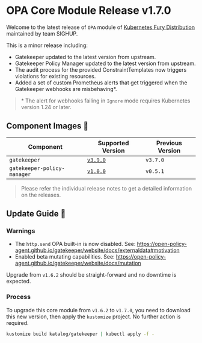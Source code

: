 
# OPA Core Module Release v1.7.0

Welcome to the latest release of `OPA` module of [Kubernetes Fury Distribution](https://github.com/sighupio/fury-distribution) maintained by team SIGHUP.

This is a minor release including:

- Gatekeeper updated to the latest version from upstream.
- Gatekeeper Policy Manager updated to the latest version from upstream.
- The audit process for the provided ConstraintTemplates now triggers violations for existing resources.
- Added a set of custom Prometheus alerts that get triggered when the Gatekeeper webhooks are misbehaving\*.

> \* The alert for webhooks failing in `Ignore` mode requires Kubernetes version 1.24 or later.

## Component Images 🚢

| Component                   | Supported Version                                                                     | Previous Version |
| --------------------------- | ------------------------------------------------------------------------------------- | ---------------- |
| `gatekeeper`                | [`v3.9.0`](https://github.com/open-policy-agent/gatekeeper/releases/tag/v3.9.0)       | `v3.7.0`         |
| `gatekeeper-policy-manager` | [`v1.0.0`](https://github.com/sighupio/gatekeeper-policy-manager/releases/tag/v1.0.0) | `v0.5.1`         |

> Please refer the individual release notes to get a detailed information on the releases.

## Update Guide 🦮

### Warnings

- The `http.send` OPA built-in is now disabled. See: <https://open-policy-agent.github.io/gatekeeper/website/docs/externaldata#motivation>
- Enabled beta mutating capabilities. See: <https://open-policy-agent.github.io/gatekeeper/website/docs/mutation>

Upgrade from `v1.6.2` should be straight-forward and no downtime is expected.

### Process

To upgrade this core module from `v1.6.2` to `v1.7.0`, you need to download this new version, then apply the `kustomize` project. No further action is required.

```bash
kustomize build katalog/gatekeeper | kubectl apply -f -
```
